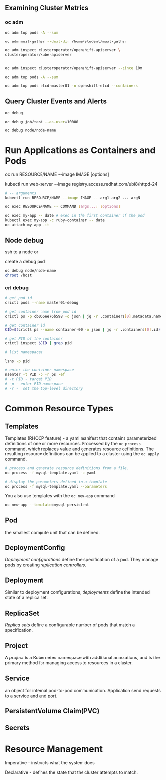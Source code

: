 

## Examining Cluster Metrics

### oc adm

```sh
oc adm top pods -A --sum

oc adm must-gather --dest-dir /home/student/must-gather

oc adm inspect clusteroperator/openshift-apiserver \
clusteroperator/kube-apiserver


oc adm inspect clusteroperator/openshift-apiserver --since 10m

oc adm top pods -A --sum

oc adm top pods etcd-master01 -n openshift-etcd --containers
```
## Query Cluster Events and Alerts


```sh
oc debug

oc debug job/test --as-user=10000

oc debug node/node-name
```


# Run Applications as Containers and Pods

oc run RESOURCE/NAME --image IMAGE [options]

kubectl run web-server --image registry.access.redhat.com/ubi8/httpd-24

```sh
# -- arguments
kubectl run RESOURCE/NAME --image IMAGE -- arg1 arg2 ... argN
```

```sh
oc exec RESOURCE/NAME -- COMMAND [args...] [options]

oc exec my-app -- date # exec in the first container of the pod
kubectl exec my-app -c ruby-container -- date
oc attach my-app -it
```

## Node debug

ssh to a node or

create a debug pod

```sh
oc debug node/node-name
chroot /host
```

### cri debug

```sh
# get pod id
crictl pods --name master01-debug

# get container name from pod id
crictl ps -p cb066ee76b598 -o json | jq -r .containers[0].metadata.name

# get container id
CID=$(crictl ps --name container-00 -o json | jq -r .containers[0].id)

# get PID of the container
crictl inspect $CID | grep pid

# list namespaces

lsns -p pid

# enter the container namespace
nsenter -t PID -p -r ps -ef
# -t PID - target PID
# -p - enter PID namespace
# -r -  set the top-level directory
```


# Common Resource Types

## Templates
Templates (RHOCP feature) - a yaml manifest that contains parameterized definitions of one or more resources. Processed by the `oc process` command, which replaces value and generates resource definitions. The resulting resource definitions can be applied to a cluster using the `oc apply` command.
```sh
# process and generate resource definitions from a file.
oc process -f mysql-template.yaml -o yaml

# display the parameters defined in a template
oc process -f mysql-template.yaml --parameters
```

You also use templates with the `oc new-app` command
```sh
oc new-app --template=mysql-persistent
```

## Pod
the smallest compute unit that can be defined.

## DeploymentConfig
*Deployment configurations* define the specification of a pod. They manage pods by creating *replication controllers*.

## Deployment
Similar to deployment configurations, *deployments* define the intended state of a replica set.

## ReplicaSet
*Replica sets* define a configurable number of pods that match a specification.

## Project
A *project* is a Kubernetes namespace with additional annotations, and is the primary method for managing access to resources in a cluster.

## Service
an object for internal pod-to-pod communication. Application send requests to a service and and port.

## PersistentVolume Claim(PVC)

## Secrets

# Resource Management

Imperative - instructs what the system does

Declarative - defines the state that the cluster attempts to match.


